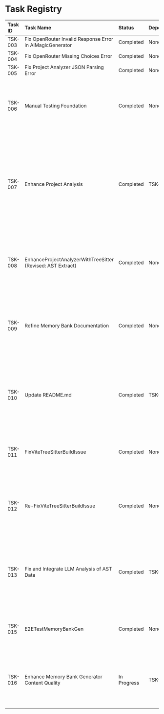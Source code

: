# Task Registry

| Task ID | Task Name                                                   | Status      | Dependencies | Start Date | Completion Date | Notes/Follow-up                                                                                                                                                                                                                                       |
| :------ | :---------------------------------------------------------- | :---------- | :----------- | :--------- | :-------------- | :---------------------------------------------------------------------------------------------------------------------------------------------------------------------------------------------------------------------------------------------------- |
| TSK-003 | Fix OpenRouter Invalid Response Error in AiMagicGenerator   | Completed   | None         | 2025-04-30 | 2025-04-30      |                                                                                                                                                                                                                                                       |
| TSK-004 | Fix OpenRouter Missing Choices Error                        | Completed   | None         | 2025-04-30 | 2025-04-30      |                                                                                                                                                                                                                                                       |
| TSK-005 | Fix Project Analyzer JSON Parsing Error                     | Completed   | None         |            |                 |                                                                                                                                                                                                                                                       |
| TSK-006 | Manual Testing Foundation                                   | Completed   | None         | 2025-05-02 | 2025-05-02      | Findings: ProjectContext lacks detailed internal structure. Follow-up: Enhance Project Analysis for more granular ProjectContext (New Task).                                                                                                          |
| TSK-007 | Enhance Project Analysis                                    | Completed   | TSK-006      | 2025-05-02 | 2025-05-02      | Completed with successful Code Review. Memory Bank Update Recommendation: Update DeveloperGuide.md's section on Project Analysis to reflect the enhanced ProjectContext structure (definedFunctions, definedClasses). Consider adding a JSON example. |
| TSK-008 | EnhanceProjectAnalyzerWithTreeSitter (Revised: AST Extract) | Completed   | None         | 2025-05-02 | 2025-05-05      | Implemented generic AST extraction. Follow-up: Address deferred unit test debt (AC10 initially unmet but accepted by user). Future task needed for LLM analysis of AST data.                                                                          |
| TSK-009 | Refine Memory Bank Documentation                            | Completed   | None         | 2025-05-02 | 2025-05-02      | Refined core memory bank files. Code Review approved with reservations (minor formatting in DevGuide code blocks - AC11/AC14 user accepted). Follow-up: Task to fix remaining formatting issues.                                                      |
| TSK-010 | Update README.md                                            | Completed   | TSK-009      | 2025-05-02 | 2025-05-02      | Updated README.md to align with refined memory bank documentation (TSK-009). Corrected setup, commands, release process, removed Vite section. Approved by Code Review.                                                                               |
| TSK-011 | FixViteTreeSitterBuildIssue                                 | Completed   | None         | 2025-05-03 | 2025-05-03      | Attempted fix for Vite build config using postbuild script (`cpy-cli`). Fix was insufficient; TSK-008 remains blocked.                                                                                                                                |
| TSK-012 | Re-FixViteTreeSitterBuildIssue                              | Completed   | None         | 2025-05-03 | 2025-05-04      | Pivoted to removing queries instead of fixing. Runtime blocker resolved. Redelegated once for missing code review. Follow-up: Add inline docs, implement LLM analysis, fix lint issues.                                                               |
| TSK-013 | Fix and Integrate LLM Analysis of AST Data                  | Completed   | TSK-008      | 2025-05-05 | 2025-05-05      | Fixed condensation logic and integration. `ProjectContext` now excludes raw `astData` and includes `codeInsights`. Resolved TSK-015 blocker. Follow-up: TSK-016 (Enhance MemBank Gen Quality). |
| TSK-015 | E2ETestMemoryBankGen                                        | Completed   | None         | 2025-05-05 | 2025-05-05      | E2E test passed implicitly during verification of TSK-013 (AC10, AC13). Build successful, generator ran without payload errors.                                                                                                                        |
| TSK-016 | Enhance Memory Bank Generator Content Quality               | In Progress | TSK-013      | 2025-05-06 | -               | Enhance generator (AiMagicGenerator) to use `codeInsights` for richer, more detailed memory bank documentation. Aim for quality comparable to manual examples.                                                                                       |